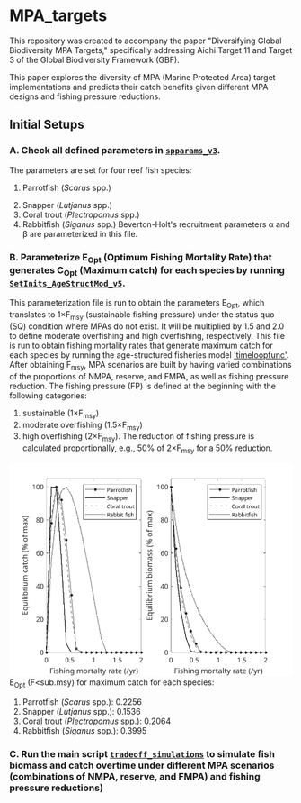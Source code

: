 # MPA_targets
This repository was created to accompany the paper "Diversifying Global Biodiversity MPA Targets," specifically addressing Aichi Target 11 and Target 3 of the Global Biodiversity Framework (GBF).

This paper explores the diversity of MPA (Marine Protected Area) target implementations and predicts their catch benefits given different MPA designs and fishing pressure reductions.

## Initial Setups
### A. Check all defined parameters in [`spparams_v3`](mains/spparams_v3.m).
The parameters are set for four reef fish species: 
1. Parrotfish (*Scarus* spp.)
2) Snapper (*Lutjanus* spp.)
3) Coral trout (*Plectropomus* spp.)
4) Rabbitfish (*Siganus* spp.)
Beverton-Holt's recruitment parameters α and β are parameterized in this file.

### B. Parameterize E<sub>Opt</sub> (Optimum Fishing Mortality Rate) that generates C<sub>Opt</sub> (Maximum catch) for each species by running [`SetInits_AgeStructMod_v5`](mains/SetInits_AgeStructMod_v5.m).
This parameterization file is run to obtain the parameters E<sub>Opt</sub>, which translates to 1×F<sub>msy</sub> (sustainable fishing pressure) under the status quo (SQ) condition where MPAs do not exist.
It will be multiplied by 1.5 and 2.0 to define moderate overfishing and high overfishing, respectively.
This file is run to obtain fishing mortality rates that generate maximum catch for each species by running the age-structured fisheries model ['timeloopfunc'](functions/timeloopfunc.m).
After obtaining F<sub>msy</sub>, MPA scenarios are built by having varied combinations of the proportions of NMPA, reserve, and FMPA, as well as fishing pressure reduction.
The fishing pressure (FP) is defined at the beginning with the following categories: 
1) sustainable (1×F<sub>msy</sub>) 
2) moderate overfishing (1.5×F<sub>msy</sub>)
3) high overfishing (2×F<sub>msy</sub>). 
The reduction of fishing pressure is calculated proportionally, e.g., 50% of 2×F<sub>msy</sub> for a 50% reduction.

![Optimal effort for maximum catch](figures/Optimal%20effort%20for%20max%20catch.png)
E<sub>Opt</sub> (F<sub.msy</sub>) for maximum catch for each species:
1) Parrotfish (*Scarus* spp.): 0.2256
2) Snapper (*Lutjanus* spp.): 0.1536
3) Coral trout (*Plectropomus* spp.): 0.2064
4) Rabbitfish (*Siganus* spp.): 0.3995


### C. Run the main script [`tradeoff_simulations`](mains/tradeoff_simulations.m) to simulate fish biomass and catch overtime under different MPA scenarios (combinations of NMPA, reserve, and FMPA) and fishing pressure reductions)


 